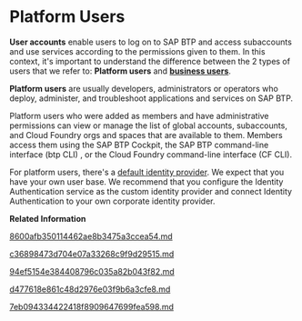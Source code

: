 <!-- loio9e5e635e45eb4fc99a00060043285649 -->

# Platform Users

**User accounts** enable users to log on to SAP BTP and access subaccounts and use services according to the permissions given to them. In this context, it's important to understand the difference between the 2 types of users that we refer to: **Platform users** and **[business users](business-users-3a3f0e1.md)**.

**Platform users** are usually developers, administrators or operators who deploy, administer, and troubleshoot applications and services on SAP BTP. 

Platform users who were added as members and have administrative permissions can view or manage the list of global accounts, subaccounts, and Cloud Foundry orgs and spaces that are available to them. Members access them using the SAP BTP Cockpit, the SAP BTP command-line interface \(btp CLI\) , or the Cloud Foundry command-line interface \(CF CLI\).

For platform users, there's a [default identity provider](default-identity-provider-d6a8db7.md). We expect that you have your own user base. We recommend that you configure the Identity Authentication service as the custom identity provider and connect Identity Authentication to your own corporate identity provider.

**Related Information**  


[8600afb350114462ae8b3475a3ccea54.md](establish-trust-and-federation-of-custom-identity-providers-for-platform-users-in-multi-8600afb.md)

[c36898473d704e07a33268c9f9d29515.md](establish-trust-and-federation-of-custom-identity-providers-for-platform-users-feature-c368984.md)

[94ef5154e384408796c035a82b043f82.md](supported-tools-and-services-when-using-custom-identity-providers-for-platform-users-94ef515.md)

[d477618e861c48d2976e03f9b6a3cfe8.md](log-on-with-a-custom-identity-provider-to-the-cloud-foundry-environment-using-the-cloud-d477618.md)

[7eb094334422418f8909647699fea598.md](log-on-with-a-browser-to-the-cloud-foundry-cli-and-service-dashboards-7eb0943.md)

